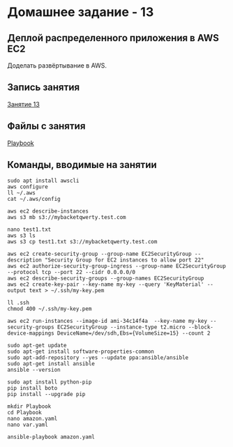 # Домашнее задание - 13

## Деплой распределенного приложения в AWS EC2

Доделать развёртывание в AWS.

## Запись занятия

[Занятие 13](https://meet76231018.adobeconnect.com/p1d6798tdhjx/)

## Файлы с занятия

[Playbook](https://github.com/kovasorov/DevOpsCourse/tree/master/homework_13/Playbook)

## Команды, вводимые на занятии

```Shell
sudo apt install awscli
aws configure
ll ~/.aws
cat ~/.aws/config

aws ec2 describe-instances
aws s3 mb s3://mybacketqwerty.test.com

nano test1.txt
aws s3 ls
aws s3 cp test1.txt s3://mybacketqwerty.test.com

aws ec2 create-security-group --group-name EC2SecurityGroup --description "Security Group for EC2 instances to allow port 22"
aws ec2 authorize-security-group-ingress --group-name EC2SecurityGroup --protocol tcp --port 22 --cidr 0.0.0.0/0
aws ec2 describe-security-groups --group-names EC2SecurityGroup
aws ec2 create-key-pair --key-name my-key --query 'KeyMaterial' --output text > ~/.ssh/my-key.pem

ll .ssh
chmod 400 ~/.ssh/my-key.pem

aws ec2 run-instances --image-id ami-34c14f4a  --key-name my-key --security-groups EC2SecurityGroup --instance-type t2.micro --block-device-mappings DeviceName=/dev/sdh,Ebs={VolumeSize=15} --count 2

sudo apt-get update
sudo apt-get install software-properties-common
sudo apt-add-repository --yes --update ppa:ansible/ansible
sudo apt-get install ansible
ansible --version

sudo apt install python-pip
pip install boto
pip install --upgrade pip

mkdir Playbook
cd Playbook
nano amazon.yaml
nano var.yaml

ansible-playbook amazon.yaml
```
